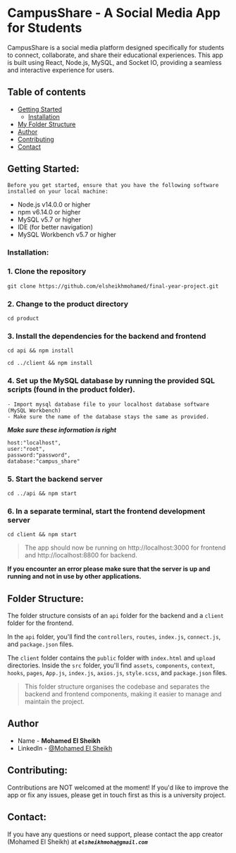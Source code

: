 # CampusShare - A Social Media App for Students

CampusShare is a social media platform designed specifically for students to connect, collaborate, and share their educational experiences. This app is built using React, Node.js, MySQL, and Socket IO, providing a seamless and interactive experience for users.

## Table of contents

- [Getting Started](#getting-started)
  - [Installation](#installation)
- [My Folder Structure](#my-folder-structure)
- [Author](#author)
- [Contributing](#contributing)
- [Contact](#contact)


## Getting Started:

`Before you get started, ensure that you have the following software installed on your local machine:`

- Node.js v14.0.0 or higher
- npm v6.14.0 or higher
- MySQL v5.7 or higher
- IDE (for better navigation)
- MySQL Workbench v5.7 or higher

### Installation:

### 1. Clone the repository
    git clone https://github.com/elsheikhmohamed/final-year-project.git

### 2. Change to the product directory

    cd product

### 3. Install the dependencies for the backend and frontend

    cd api && npm install

    cd ../client && npm install

### 4. Set up the MySQL database by running the provided SQL scripts (found in the product folder).

    - Import mysql database file to your localhost database software (MySQL Workbench)
    - Make sure the name of the database stays the same as provided.

***Make sure these information is right***

``` 
host:"localhost",
user:"root",
password:"password",
database:"campus_share"
```

### 5. Start the backend server
    cd ../api && npm start

### 6. In a separate terminal, start the frontend development server

    cd client && npm start

> The app should now be running on http://localhost:3000 for frontend and http://localhost:8800 for backend. 

**If you encounter an error please make sure that the server is up and running and not in use by other applications.**

## Folder Structure:

The folder structure consists of an `api` folder for the backend and a `client` folder for the frontend.

In the `api` folder, you'll find the `controllers`, `routes`, `index.js`, `connect.js`, and `package.json` files.

The `client` folder contains the `public` folder with `index.html` and `upload` directories. Inside the `src` folder, you'll find `assets`, `components`, `context`, `hooks`, `pages`, `App.js`, `index.js`, `axios.js`, `style.scss`, and `package.json` files.

> This folder structure organises the codebase and separates the backend and frontend components, making it easier to manage and maintain the project.

## Author

- Name - **Mohamed El Sheikh**
- LinkedIn - [@Mohamed El Sheikh](https://www.linkedin.com/in/mohamed-el-sheikh-b3854a196/)


## Contributing:

Contributions are NOT welcomed at the moment! If you'd like to improve the app or fix any issues, please get in touch first as this is a university project.


## Contact:

If you have any questions or need support, please contact the app creator (Mohamed El Sheikh) at ***`elsheikhmoha@gmail.com`***